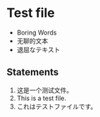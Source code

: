 # Test file

- Boring Words
- 无聊的文本
- 退屈なテキスト

## Statements

1. 这是一个测试文件。
2. This is a test file.
3. これはテストファイルです。
